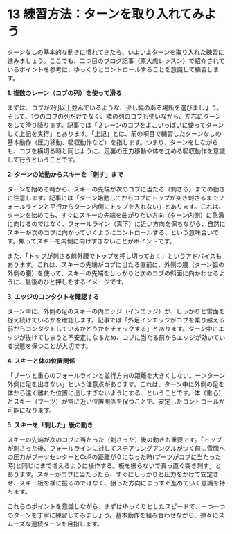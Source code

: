 # 13 練習方法：ターンを取り入れてみよう

ターンなしの基本的な動きに慣れてきたら、いよいよターンを取り入れた練習に進みましょう。ここでも、二つ目のブログ記事（原大虎レッスン）で紹介されているポイントを参考に、ゆっくりとコントロールすることを意識して練習します。

**1. 複数のレーン（コブの列）を使って滑る**

まずは、コブが2列以上並んでいるような、少し幅のある場所を選びましょう。そして、1つのコブの列だけでなく、隣の列のコブも使いながら、左右にターンをして滑り降ります。記事では「２レーンのコブをよこいっぱいに使ってターンして上記を実行」とあります。「上記」とは、前の項目で練習したターンなしの基本動作（圧力移動、吸収動作など）を指します。つまり、ターンをしながらも、コブを横切る時と同じように、足裏の圧力移動や体を沈める吸収動作を意識して行うということです。

**2. ターンの始動からスキーを「刺す」まで**

ターンを始める時から、スキーの先端が次のコブに当たる（刺さる）までの動きに注意します。記事には「ターン始動してからコブにトップが突き刺さるまでフォールラインと平行からターン内側にトップを入れない」とあります。これは、ターンを始めても、すぐにスキーの先端を曲がりたい方向（ターン内側）に急激に向けるのではなく、フォールライン（真下）に近い方向を保ちながら、自然にスキーが次のコブに向かっていくようにコントロールする、という意味合いです。焦ってスキーを内側に向けすぎないことがポイントです。

また、「トップが刺さる前外腰でトップを押し切っておく」というアドバイスもあります。これは、スキーの先端がコブに当たる直前に、外側の腰（ターン弧の外側の腰）を使って、スキーの先端をしっかりと次のコブの斜面に向かわせるように、最後のひと押しをするイメージです。

**3. エッジのコンタクトを確認する**

ターン中に、外側の足のスキーの内エッジ（インエッジ）が、しっかりと雪面を捉え続けているかを確認します。記事では「外足インエッジがコブを乗り越える前からコンタクトしているかどうかをチェックする」とあります。ターン中にエッジが抜けてしまうと不安定になるため、コブに当たる前からエッジが効いている状態を保つことが大切です。

**4. スキーと体の位置関係**

「ブーツと重心のフォールラインと並行方向の距離を大きくしない。ー＞ターン外側に足を出さない」という注意点があります。これは、ターン中に外側の足を体から遠く離れた位置に出しすぎないようにする、ということです。体（重心）とスキー（ブーツ）が常に近い位置関係を保つことで、安定したコントロールが可能になります。

**5. スキーを「刺した」後の動き**

スキーの先端が次のコブに当たった（刺さった）後の動きも重要です。「トップが刺さった後、フォールラインに対してステアリングアングルがつく前に雪面への圧力がブーツセンターとCoPの距離が０になった時(ブーツがコブに当たった時)と同じにまで増えるように操作する。板を振らないで真っ直ぐ突き刺す」とあります。スキーがコブに当たったら、すぐにしっかりと圧力をかけて安定させ、スキー板を横に振るのではなく、狙った方向にまっすぐ進めていく意識を持ちます。

これらのポイントを意識しながら、まずはゆっくりとしたスピードで、一つ一つのターンを丁寧に練習してみましょう。基本動作を組み合わせながら、徐々にスムーズな連続ターンを目指します。
